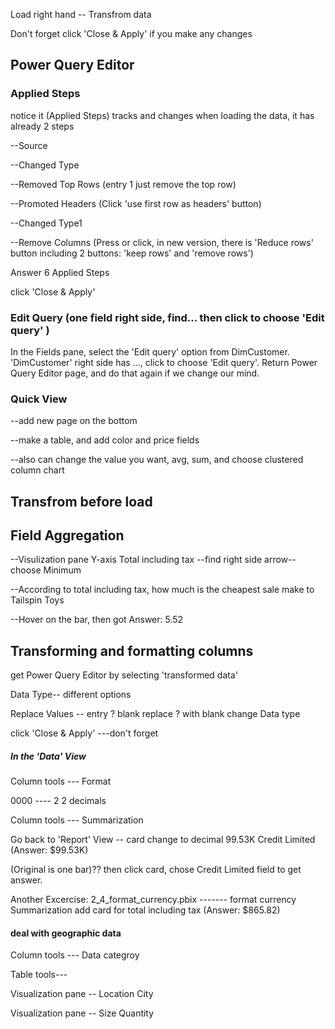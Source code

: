 Load  right hand -- Transfrom data

Don't forget click 'Close & Apply'  if you make any changes

## Power Query Editor

### Applied Steps  
notice it (Applied Steps) tracks and changes
when loading the data, it has already 2 steps

--Source

--Changed Type

--Removed Top Rows (entry 1 just remove the top row)

--Promoted Headers (Click 'use first row as headers' button)

--Changed Type1

--Remove Columns (Press or click, in new version, there is 'Reduce rows' button including 2 buttons: 'keep rows' and 'remove rows')

Answer 6 Applied Steps 

click 'Close & Apply'

### Edit Query  (one field right side, find... then click to choose 'Edit query' )
In the Fields pane, select the 'Edit query' option from DimCustomer.
'DimCustomer' right side has ..., click to choose 'Edit query'.
Return Power Query Editor page, and do that again if we change our mind.

### Quick View
--add new page on the bottom

--make a table, and add color and price fields

--also can change the value you want, avg, sum, and choose clustered column chart


## Transfrom before load

## Field Aggregation
--Visulization pane  Y-axis  Total including tax --find right side arrow--choose Minimum

--According to total including tax, how much is the cheapest sale make to Tailspin Toys 

--Hover on the bar, then got Answer: 5.52

## Transforming and formatting columns
get Power Query Editor by selecting 'transformed data'

Data Type-- different options


Replace Values -- entry ?   blank    replace ? with blank
change Data type

click 'Close & Apply'  ---don't forget


##### In the 'Data' View
Column tools --- Format

0000 ---- 2   2 decimals

Column tools --- Summarization

Go back to 'Report' View --  card  change to decimal 99.53K  Credit Limited (Answer: $99.53K)

(Original is one bar)?? then click card, chose Credit Limited field to get answer.

Another Excercise: 2_4_format_currency.pbix  -------  format currency Summarization  add card for total including tax (Answer: $865.82)

#### deal with geographic data
Column tools --- Data categroy

Table tools---

Visualization pane -- Location  City

Visualization pane -- Size Quantity  



